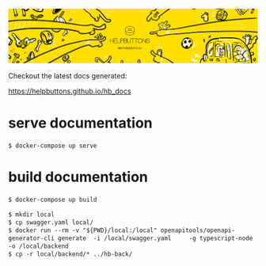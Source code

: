 
![HB cover](/images/wip_sept_2021/hb_landscape_02_small.jpg?raw=true "hb cover")

Checkout the latest docs generated:

https://helpbuttons.github.io/hb_docs

# serve documentation
`$ docker-compose up serve`

# build documentation
`$ docker-compose up build`

```
$ mkdir local
$ cp swagger.yaml local/
$ docker run --rm -v "${PWD}/local:/local" openapitools/openapi-generator-cli generate  -i /local/swagger.yaml     -g typescript-node     -o /local/backend
$ cp -r local/backend/* ../hb-back/
```
